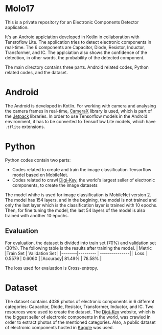# Molo17
This is a private repository for an Electronic Components Detector application.

It's an Android applciation developed in Kotlin in collaboration with Tensroflow Lite. The application tries to detect electronic components in real-time. The 6 components are Capacitor, Diode, Resistor, Inductor, Transformer, and IC. The applciation also shows the confidence of the detection, in other words, the probability of the detected component.

The main directory contains three parts. Android related codes, Python related codes, and the dataset.

# Android
The Android is developed in Kotlin. For working with camera and analysing the camera frames in real-time, [CameraX] library is used, which is part of the [Jetpack] libraries. In order to use Tensorflow models in the Android environment, it has to be converted to Tensorflow Lite models, which have `.tflite` extensions.

# Python
Python codes contain two parts:
- Codes related to create and train the image classification Tensorflow model based on MobileNet.
- Codes related to crawl [Digi-Key], the world's largest seller of electronic components, to create the image datasets

The model whihc is used for image classification is MobileNet version 2. The model has 154 layers, and in the begining, the model is not trained and only the last layer which is the classification layer is trained with 10 epochs. Then, for fine tuning the model, the last 54 layers of the model is also trained with another 10 epochs.
## Evaluation
For evaluation, the dataset is divided into train set (70%) and validation set (30%). The following table is the results after training the model.
| Metric |Train Set | Validation Set |
|--------|--------- | ---------------|
|  Loss  | 0.5579   |  0.6060        |
|Accuracy| 81.49%   |  78.58%        |

The loss used for evaluation is Cross-entropy. 

# Dataset
The dataset contains 4038 photos of electronic components in 6 different categories: Capacitor, Diode, Resistor, Transformer, Inductor, and IC.
Two resources were used to create the dataset. The [Digi-Key] website, which is the biggest seller of electronic components in the world, was crawled in order to extract photos of the mentioned categories. Also, a public dataset of electronic components hosted in [Kaggle] was used.

[CameraX]: <https://developer.android.com/training/camerax>
[Jetpack]: <https://developer.android.com/jetpack>
[Kaggle]: <https://www.kaggle.com/aryaminus/electronic-components>
[Digi-Key]: <https://www.digikey.com/>
